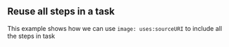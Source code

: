 ## Reuse all steps in a task 

This example shows how we can use `image: uses:sourceURI` to include all the steps in  task 